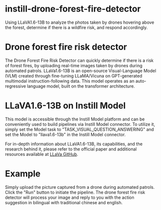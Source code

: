 # instill-drone-forest-fire-detector
Using LLaVA1.6-13B to analyze the photos taken by drones hovering above the forest, determine if there is a wildfire risk, and respond accordingly.
# Drone forest fire risk detector

The Drone Forest Fire Risk Detector can quickly determine if there is a risk of forest fires, by uploading real-time images taken by drones during automated patrols. LLaVa1.6-13B is an open-source Visual-Language Model (VLM) created through fine-tuning LLaMA/Vicuna on GPT-generated multimodal instruction-following data. This model operates as an auto-regressive language model, built on the transformer architecture.

# LLaVA1.6-13B on Instill Model

This model is accessible through the Instill Model platform and can be conveniently used to build pipelines via Instill Model connector. To utilize it, simply set the Model task to "TASK_VISUAL_QUESTION_ANSWERING" and set the Model to "llava1.6-13b" in the Instill Model connector.

For in-depth information about LLaVA1.6-13B, its capabilities, and the research behind it, please refer to the official paper and additional resources available at [LLaVa GitHub](https://llava-vl.github.io/"link").

# Example

Simply upload the picture captured from a drone during automated patrols. Click the "Run" button to initiate the pipeline. The drone forest fire risk detector will process your image and reply to you with the action suggestion in bilingual with traditional chinese and english.
